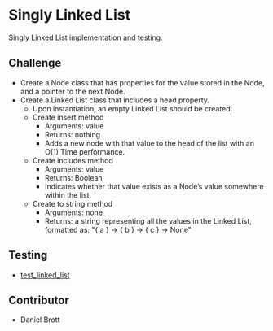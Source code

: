 # Singly Linked List

Singly Linked List implementation and testing.

## Challenge

* Create a Node class that has properties for the value stored in the Node, and a pointer to the next Node.
* Create a Linked List class that includes a head property.
  * Upon instantiation, an empty Linked List should be created.
  * Create insert method
    * Arguments: value
    * Returns: nothing
    * Adds a new node with that value to the head of the list with an O(1) Time performance.
  * Create includes method
    * Arguments: value
    * Returns: Boolean
    * Indicates whether that value exists as a Node’s value somewhere within the list.
  * Create to string method
    * Arguments: none
    * Returns: a string representing all the values in the Linked List, formatted as:
    "{ a } -> { b } -> { c } -> None"

## Testing

  * [test_linked_list](/Users/Alex/projects/data-structures-and-algorithms/python/tests/data_structures/test_linked_list.py)

## Contributor

  * Daniel Brott
